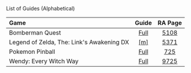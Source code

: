 List of Guides (Alphabetical) 

|Game|Guide|RA Page|
|:--|:--:|:--:|
|Bomberman Quest|[Full](Bomberman-Quest-(Game-Boy-Color))|[5108](https://retroachievements.org/game/5108)|
|Legend of Zelda, The: Link's Awakening DX|[[m]](The-Legend-of-Zelda,-Links-Awakening-DX-(Game-Boy-Color))|[5371](https://retroachievements.org/game/5371)|
|Pokemon Pinball|[Full](Pokemon-Pinball-(Game-Boy-Color))|[725](https://retroachievements.org/game/725)|
|Wendy: Every Witch Way|[Full](Wendy-Every-Witch-Way-(Game-Boy-Color))|[9725](https://retroachievements.org/game/9725)